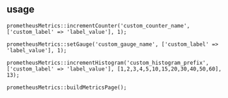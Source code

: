 ## usage

`prometheusMetrics::incrementCounter('custom_counter_name', ['custom_label' => 'label_value'], 1);`

`prometheusMetrics::setGauge('custom_gauge_name', ['custom_label' => 'label_value'], 1);`

`prometheusMetrics::incrementHistogram('custom_histogram_prefix', ['custom_label' => 'label_value'], [1,2,3,4,5,10,15,20,30,40,50,60], 13);`

`prometheusMetrics::buildMetricsPage();`